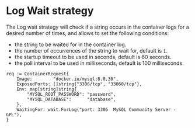 # Log Wait strategy

The Log wait strategy will check if a string occurs in the container logs for a desired number of times, and allows to set the following conditions:

- the string to be waited for in the container log.
- the number of occurrences of the string to wait for, default is `1`.
- the startup timeout to be used in seconds, default is 60 seconds.
- the poll interval to be used in milliseconds, default is 100 milliseconds.

```golang
req := ContainerRequest{
    Image:        "docker.io/mysql:8.0.30",
    ExposedPorts: []string{"3306/tcp", "33060/tcp"},
    Env: map[string]string{
        "MYSQL_ROOT_PASSWORD": "password",
        "MYSQL_DATABASE":      "database",
    },
    WaitingFor: wait.ForLog("port: 3306  MySQL Community Server - GPL"),
}
```

